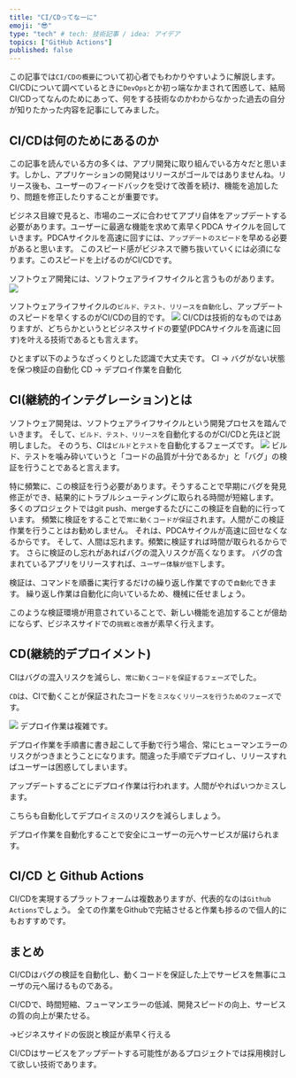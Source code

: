 ```yaml
---
title: "CI/CDってなーに"
emoji: "😎"
type: "tech" # tech: 技術記事 / idea: アイデア
topics: ["GitHub Actions"]
published: false
---
```




この記事では`CI/CDの概要`について初心者でもわかりやすいように解説します。
CI/CDについて調べているときに`DevOps`とか初っ端なかまされて困惑して、結局CI/CDってなんのためにあって、何をする技術なのかわからなかった過去の自分が知りたかった内容を記事にしてみました。

## CI/CDは何のためにあるのか

この記事を読んでいる方の多くは、アプリ開発に取り組んでいる方々だと思います。しかし、アプリケーションの開発はリリースがゴールではありませんね。リリース後も、ユーザーのフィードバックを受けて改善を続け、機能を追加したり、問題を修正したりすることが重要です。

ビジネス目線で見ると、市場のニーズに合わせてアプリ自体をアップデートする必要があります。ユーザーに最適な機能を求めて素早くPDCA サイクルを回していきます。PDCAサイクルを高速に回すには、`アップデートのスピード`を早める必要があると思います。
このスピード感がビジネスで勝ち抜いていくには必須になります。このスピードを上げるのがCI/CDです。

ソフトウェア開発には、ソフトウェアライフサイクルと言うものがあります。
![](https://storage.googleapis.com/zenn-user-upload/fa87cbf342fa-20241015.png)

ソフトウェアライフサイクルの`ビルド、テスト、リリースを自動化`し、アップデートのスピードを早くするのがCI/CDの目的です。
![](https://storage.googleapis.com/zenn-user-upload/d0fe4be750b0-20241015.png)
CI/CDは技術的なものではありますが、どちらかというとビジネスサイドの要望(PDCAサイクルを高速に回す)を叶える技術であるとも言えます。

ひとまず以下のようなざっくりとした認識で大丈夫です。
CI → バグがない状態を保つ検証の自動化
CD → デプロイ作業を自動化

## CI(継続的インテグレーション)とは

ソフトウェア開発は、ソフトウェアライフサイクルという開発プロセスを踏んでいきます。
そして、`ビルド、テスト、リリース`を自動化するのがCI/CDと先ほど説明しました。
そのうち、CIは`ビルド`と`テスト`を自動化するフェーズです。
![](https://storage.googleapis.com/zenn-user-upload/1c62cde5f88e-20241015.png)
ビルド、テストを噛み砕いていうと「コードの品質が十分であるか」と「バグ」の検証を行うことであると言えます。

特に頻繁に、この検証を行う必要があります。そうすることで早期にバグを発見修正ができ、結果的にトラブルシューティングに取られる時間が短縮します。
多くのプロジェクトではgit push、mergeするたびにこの検証を自動的に行っています。
頻繁に検証をすることで`常に動くコードが保証`されます。人間がこの検証作業を行うことはお勧めしません。
それは、PDCAサイクルが高速に回せなくなるからです。
そして、人間は忘れます。頻繁に検証すれば時間が取られるからです。
さらに検証のし忘れがあればバグの混入リスクが高くなります。
バグの含まれているアプリをリリースすれば、`ユーザー体験が低下`します。

検証は、コマンドを順番に実行するだけの繰り返し作業ですので`自動化`できます。
繰り返し作業は自動化に向いているため、機械に任せましょう。

このような検証環境が用意されていることで、新しい機能を追加することが億劫にならず、ビジネスサイドでの`挑戦と改善`が素早く行えます。

## CD(継続的デプロイメント)

CIはバグの混入リスクを減らし、`常に動くコードを保証するフェーズ`でした。

`CD`は、CIで動くことが保証されたコードを`ミスなくリリースを行うためのフェーズ`です。

![](https://storage.googleapis.com/zenn-user-upload/7f62b7655f0f-20241015.png)
デプロイ作業は複雑です。

デプロイ作業を手順書に書き起こして手動で行う場合、常にヒューマンエラーのリスクがつきまとうことになります。間違った手順でデプロイし、リリースすればユーザーは困惑してしまいます。

アップデートするごとにデプロイ作業は行われます。人間がやればいつかミスします。

こちらも自動化してデプロイミスのリスクを減らしましょう。

デプロイ作業を自動化することで安全にユーザーの元へサービスが届けられます。

## CI/CD と Github Actions

CI/CDを実現するプラットフォームは複数ありますが、代表的なのは`Github Actions`でしょう。
全ての作業をGithubで完結させると作業も捗るので個人的にもおすすめです。

## まとめ

CI/CDはバグの検証を自動化し、動くコードを保証した上でサービスを無事にユーザの元へ届けるものである。

CI/CDで、時間短縮、フューマンエラーの低減、開発スピードの向上、サービスの質の向上が果たせる。

→ビジネスサイドの仮説と検証が素早く行える

CI/CDはサービスをアップデートする可能性があるプロジェクトでは採用検討して欲しい技術であります。
